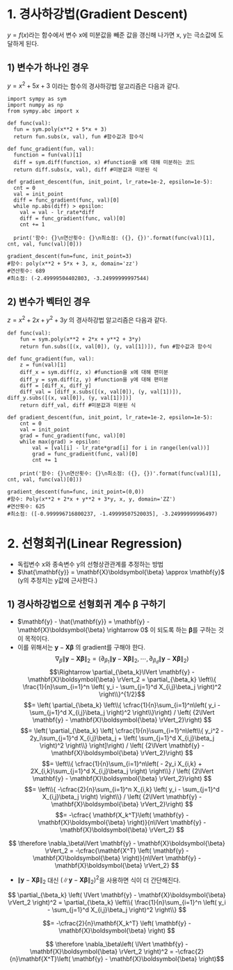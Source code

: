 # 1. 경사하강법(Gradient Descent)
$y = f(x)$라는 함수에서 변수 x에 미분값을 빼준 값을 갱신해 나가면 x, y는 극소값에 도달하게 된다.
## 1) 변수가 하나인 경우
$y = x^2 + 5x + 3$ 이라는 함수의 경사하강법 알고리즘은 다음과 같다.

    import sympy as sym
    import numpy as np
    from sympy.abc import x
  
    def func(val):
      fun = sym.poly(x**2 + 5*x + 3)
      return fun.subs(x, val), fun #함수값과 함수식
    
    def func_gradient(fun, val):
      function = fun(val)[1]
      diff = sym.diff(function, x) #function을 x에 대해 미분하는 코드
      return diff.subs(x, val), diff #미분값과 미분된 식
    
    def gradient_descent(fun, init_point, lr_rate=1e-2, epsilon=1e-5):
      cnt = 0
      val = init_point
      diff = func_gradient(func, val)[0]
      while np.abs(diff) > epsilon:
        val = val - lr_rate*diff
        diff = func_gradient(func, val)[0]
        cnt += 1
        
      print('함수: {}\n연산횟수: {}\n최소점: ({}, {})'.format(func(val)[1], cnt, val, func(val)[0]))
    
    gradient_descent(fun=func, init_point=3)
    #함수: poly(x**2 + 5*x + 3, x, domain='zz') 
    #연산횟수: 689
    #최소점: (-2.49999504402803, -3.24999999997544)
    
## 2) 변수가 벡터인 경우
$z = x^2 + 2x + y^2 + 3y$ 의 경사하강법 알고리즘은 다음과 같다.

    def func(val):
        fun = sym.poly(x**2 + 2*x + y**2 + 3*y)
        return fun.subs([(x, val[0]), (y, val[1])]), fun #함수값과 함수식

    def func_gradient(fun, val):
        z = fun(val)[1]
        diff_x = sym.diff(z, x) #function을 x에 대해 편미분
        diff_y = sym.diff(z, y) #function을 y에 대해 편미분
        diff = [diff_x, diff_y]
        diff_val = [diff_x.subs([(x, val[0]), (y, val[1])]), diff_y.subs([(x, val[0]), (y, val[1])])]
        return diff_val, diff #미분값과 미분된 식

    def gradient_descent(fun, init_point, lr_rate=1e-2, epsilon=1e-5):
        cnt = 0
        val = init_point
        grad = func_gradient(func, val)[0]
        while max(grad) > epsilon:
            val = [val[i] - lr_rate*grad[i] for i in range(len(val))]
            grad = func_gradient(func, val)[0]
            cnt += 1
        
        print('함수: {}\n연산횟수: {}\n최소점: ({}, {})'.format(func(val)[1], cnt, val, func(val)[0]))
    
    gradient_descent(fun=func, init_point=(0,0))
    #함수: Poly(x**2 + 2*x + y**2 + 3*y, x, y, domain='ZZ')
    #연산횟수: 625
    #최소점: ([-0.999996716800237, -1.49999507520035], -3.24999999996497)
    
# 2. 선형회귀(Linear Regression)
- 독립변수 x와 종속변수 y의 선형상관관계를 추정하는 방법
- $\hat{\mathbf{y}} = \mathbf{X}\boldsymbol{\beta} \approx \mathbf{y}$ (y의 추정치는 y값에 근사한다.)
## 1) 경사하강법으로 선형회귀 계수 $\boldsymbol{\beta}$ 구하기
- $\mathbf{y} - \hat{\mathbf{y}} = \mathbf{y} - \mathbf{X}\boldsymbol{\beta} \rightarrow 0$ 이 되도록 하는 $\boldsymbol{\beta}$를 구하는 것이 목적이다.
- 이를 위해서는 $\mathbf{y} - \mathbf{X}\boldsymbol{\beta}$ 의 gradient를 구해야 한다.
$$\nabla_\beta\lVert \mathbf{y} - \mathbf{X}\boldsymbol{\beta} \rVert_2 = \left( \partial_{\beta_1}\lVert \mathbf{y} - \mathbf{X}\boldsymbol{\beta} \rVert_2, \cdots,  \partial_{\beta_d}\lVert \mathbf{y} - \mathbf{X}\boldsymbol{\beta} \rVert_2 \right)$$
$$\Rightarrow \partial_{\beta_k}\lVert \mathbf{y} - \mathbf{X}\boldsymbol{\beta} \rVert_2 = \partial_{\beta_k} \left\\{ \frac{1}{n}\sum_{i=1}^n \left( y_i - \sum_{j=1}^d X_{i,j}\beta_j \right)^2 \right\\}^{1/2}$$
$$= \left( \partial_{\beta_k} \left\\{ \cfrac{1}{n}\sum_{i=1}^n\left( y_i - \sum_{j=1}^d X_{i,j}\beta_j \right)^2 \right\\}\right) / \left( {2\lVert \mathbf{y} - \mathbf{X}\boldsymbol{\beta} \rVert_2}\right) $$
$$= \left( \partial_{\beta_k} \left[ \cfrac{1}{n}\sum_{i=1}^n\left\\{ y_i^2 - 2y_i\sum_{j=1}^d X_{i,j}\beta_j + \left( \sum_{j=1}^d X_{i,j}\beta_j \right)^2 \right\\} \right]\right) / \left( {2\lVert \mathbf{y} - \mathbf{X}\boldsymbol{\beta} \rVert_2}\right) $$
$$= \left\\{ \cfrac{1}{n}\sum_{i=1}^n\left( - 2y_i X_{i,k} + 2X_{i,k}\sum_{j=1}^d X_{i,j}\beta_j \right) \right\\} / \left( {2\lVert \mathbf{y} - \mathbf{X}\boldsymbol{\beta} \rVert_2}\right) $$
$$= \left\\{ -\cfrac{2}{n}\sum_{i=1}^n X_{i,k} \left( y_i - \sum_{j=1}^d X_{i,j}\beta_j \right) \right\\} / \left( {2\lVert \mathbf{y} - \mathbf{X}\boldsymbol{\beta} \rVert_2}\right) $$
$$= -\cfrac{ \mathbf{X_k^T}\left( \mathbf{y} - \mathbf{X}\boldsymbol{\beta} \right)}{n\lVert \mathbf{y} - \mathbf{X}\boldsymbol{\beta} \rVert_2} $$

$$ \therefore \nabla_\beta\lVert \mathbf{y} - \mathbf{X}\boldsymbol{\beta} \rVert_2 = -\cfrac{\mathbf{X^T} \left( \mathbf{y} - \mathbf{X}\boldsymbol{\beta} \right)}{n\lVert \mathbf{y} - \mathbf{X}\boldsymbol{\beta} \rVert_2} $$

- $\lVert \mathbf{y} - \mathbf{X}\boldsymbol{\beta} \rVert_2$ 대신 $\left( \lVert \mathbf{y} - \mathbf{X}\boldsymbol{\beta} \rVert_2 \right)^2$을 사용하면 식이 더 간단해진다.

$$ \partial_{\beta_k} \left( \lVert \mathbf{y} - \mathbf{X}\boldsymbol{\beta} \rVert_2 \right)^2 = \partial_{\beta_k} \left\\{ \frac{1}{n}\sum_{i=1}^n \left( y_i - \sum_{j=1}^d X_{i,j}\beta_j \right)^2 \right\\} $$

$$= -\cfrac{2}{n}\mathbf{X_k^T} \left( \mathbf{y} - \mathbf{X}\boldsymbol{\beta} \right) $$

$$ \therefore \nabla_\beta\left( \lVert \mathbf{y} - \mathbf{X}\boldsymbol{\beta} \rVert_2 \right)^2 = -\cfrac{2}{n}\mathbf{X^T}\left( \mathbf{y} - \mathbf{X}\boldsymbol{\beta} \right)$$


